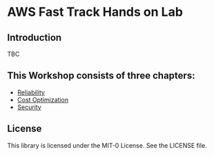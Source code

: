 # AWS Fast Track Hands on Lab

## Introduction

TBC

## This Workshop consists of three chapters:

* [Reliability](./content/reliability/index.md)
* [Cost Optimization](./content/costoptimization/index.md)
* [Security](./content/security/index.md)

## License

This library is licensed under the MIT-0 License. See the LICENSE file.

